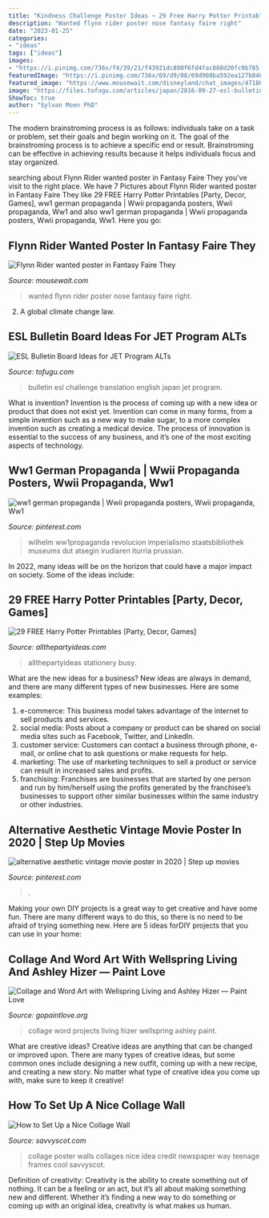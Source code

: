 ```yaml
---
title: "Kindness Challenge Poster Ideas ~ 29 Free Harry Potter Printables [party, Decor, Games]"
description: "Wanted flynn rider poster nose fantasy faire right"
date: "2023-01-25"
categories:
- "ideas"
tags: ["ideas"]
images:
- "https://i.pinimg.com/736x/f4/39/21/f43921dc880f6fd4fac888d20fc9b785.jpg"
featuredImage: "https://i.pinimg.com/736x/69/d9/08/69d908ba592ea127b8485dce60a9fae7--ww-propaganda-posters-political-posters.jpg"
featured_image: "https://www.mousewait.com/disneyland/chat_images/471803_c_img.jpg"
image: "https://files.tofugu.com/articles/japan/2016-09-27-esl-bulletin-board-ideas/translation-board.jpg"
ShowToc: true
author: "Sylvan Moen PhD"
---
```



The modern brainstroming process is as follows: individuals take on a task or problem, set their goals and begin working on it. The goal of the brainstroming process is to achieve a specific end or result. Brainstroming can be effective in achieving results because it helps individuals focus and stay organized.

	

		
searching about Flynn Rider wanted poster in Fantasy Faire They you've visit to the right place. We have 7 Pictures about Flynn Rider wanted poster in Fantasy Faire They like 29 FREE Harry Potter Printables [Party, Decor, Games], ww1 german propaganda | Wwii propaganda posters, Wwii propaganda, Ww1 and also ww1 german propaganda | Wwii propaganda posters, Wwii propaganda, Ww1. Here you go:
		
    
## Flynn Rider Wanted Poster In Fantasy Faire They

<img loading=lazy src="https://www.mousewait.com/disneyland/chat_images/471803_c_img.jpg" onerror="this.onerror=null;this.src='https://tse3.mm.bing.net/th?id=OIP.qn20zB9vi-0wLgLScbxwOAHaHa&amp;pid=15.1';" alt="Flynn Rider wanted poster in Fantasy Faire They">

_Source: mousewait.com_

>wanted flynn rider poster nose fantasy faire right. 

	

2. A global climate change law.

    
## ESL Bulletin Board Ideas For JET Program ALTs

<img loading=lazy src="https://files.tofugu.com/articles/japan/2016-09-27-esl-bulletin-board-ideas/translation-board.jpg" onerror="this.onerror=null;this.src='https://tse2.mm.bing.net/th?id=OIP.Q27wH6h6tlk5p2B7R9F2dAHaPK&amp;pid=15.1';" alt="ESL Bulletin Board Ideas for JET Program ALTs">

_Source: tofugu.com_

>bulletin esl challenge translation english japan jet program. 

	

What is invention?
Invention is the process of coming up with a new idea or product that does not exist yet. Invention can come in many forms, from a simple invention such as a new way to make sugar, to a more complex invention such as creating a medical device. The process of innovation is essential to the success of any business, and it’s one of the most exciting aspects of technology.

    
## Ww1 German Propaganda | Wwii Propaganda Posters, Wwii Propaganda, Ww1

<img loading=lazy src="https://i.pinimg.com/736x/69/d9/08/69d908ba592ea127b8485dce60a9fae7--ww-propaganda-posters-political-posters.jpg" onerror="this.onerror=null;this.src='https://tse1.mm.bing.net/th?id=OIP.h5Ai_94YSAbIuMpu3I5SxAHaLW&amp;pid=15.1';" alt="ww1 german propaganda | Wwii propaganda posters, Wwii propaganda, Ww1">

_Source: pinterest.com_

>wilhelm ww1propaganda revolucion imperialismo staatsbibliothek museums dut atsegin irudiaren iturria prussian. 

	

In 2022, many ideas will be on the horizon that could have a major impact on society. Some of the ideas include: 

    
## 29 FREE Harry Potter Printables [Party, Decor, Games]

<img loading=lazy src="https://allthepartyideas.com/wp-content/uploads/harry-potter-printables-bookmarks-stationery-planner-stickers-home-decor-wall-art-kids-games-activities-adults.jpg" onerror="this.onerror=null;this.src='https://tse1.mm.bing.net/th?id=OIP.itLpAmByaq24JzaLGJ4oFgHaO0&amp;pid=15.1';" alt="29 FREE Harry Potter Printables [Party, Decor, Games]">

_Source: allthepartyideas.com_

>allthepartyideas stationery busy. 

	

What are the new ideas for a business?
New ideas are always in demand, and there are many different types of new businesses. Here are some examples: 
1. e-commerce: This business model takes advantage of the internet to sell products and services. 
2. social media: Posts about a company or product can be shared on social media sites such as Facebook, Twitter, and LinkedIn. 
3. customer service: Customers can contact a business through phone, e-mail, or online chat to ask questions or make requests for help. 
4. marketing: The use of marketing techniques to sell a product or service can result in increased sales and profits. 
5. franchising: Franchises are businesses that are started by one person and run by him/herself using the profits generated by the franchisee’s businesses to support other similar businesses within the same industry or other industries.

    
## Alternative Aesthetic Vintage Movie Poster In 2020 | Step Up Movies

<img loading=lazy src="https://i.pinimg.com/736x/f4/39/21/f43921dc880f6fd4fac888d20fc9b785.jpg" onerror="this.onerror=null;this.src='https://tse2.mm.bing.net/th?id=OIP.5_9WTIIvBNJUCxH0UZGX0QHaKt&amp;pid=15.1';" alt="alternative aesthetic vintage movie poster in 2020 | Step up movies">

_Source: pinterest.com_

>. 

	

Making your own DIY projects is a great way to get creative and have some fun. There are many different ways to do this, so there is no need to be afraid of trying something new. Here are 5 ideas forDIY projects that you can use in your home: 

    
## Collage And Word Art With Wellspring Living And Ashley Hizer — Paint Love

<img loading=lazy src="http://static1.squarespace.com/static/54f4c335e4b0d713c23fdff3/t/5696c747bfe8737934cd1af4/1452722011786/?format=1500w" onerror="this.onerror=null;this.src='https://tse1.mm.bing.net/th?id=OIP.0Fumt0_RVzcqHGvnjAtekgHaJ4&amp;pid=15.1';" alt="Collage and Word Art with Wellspring Living and Ashley Hizer — Paint Love">

_Source: gopaintlove.org_

>collage word projects living hizer wellspring ashley paint. 

	

What are creative ideas?
Creative ideas are anything that can be changed or improved upon. There are many types of creative ideas, but some common ones include designing a new outfit, coming up with a new recipe, and creating a new story. No matter what type of creative idea you come up with, make sure to keep it creative!

    
## How To Set Up A Nice Collage Wall

<img loading=lazy src="https://savvyscot.com/wp-content/uploads/2014/05/collage-wall.jpg" onerror="this.onerror=null;this.src='https://tse2.mm.bing.net/th?id=OIP.3x-CU3Qj_ol-ppKz152dcwHaKN&amp;pid=15.1';" alt="How to Set Up a Nice Collage Wall">

_Source: savvyscot.com_

>collage poster walls collages nice idea credit newspaper way teenage frames cool savvyscot. 

	

Definition of creativity:
Creativity is the ability to create something out of nothing. It can be a feeling or an act, but it’s all about making something new and different. Whether it’s finding a new way to do something or coming up with an original idea, creativity is what makes us human.

